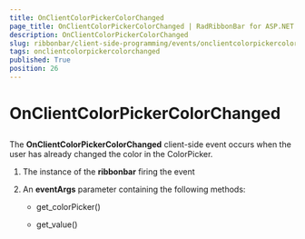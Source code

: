 ```yaml
---
title: OnClientColorPickerColorChanged
page_title: OnClientColorPickerColorChanged | RadRibbonBar for ASP.NET AJAX Documentation
description: OnClientColorPickerColorChanged
slug: ribbonbar/client-side-programming/events/onclientcolorpickercolorchanged
tags: onclientcolorpickercolorchanged
published: True
position: 26
---
```


# OnClientColorPickerColorChanged



## 

The **OnClientColorPickerColorChanged** client-side event occurs when the user has already changed the color in the ColorPicker.

1. The instance of the **ribbonbar** firing the event

1. An **eventArgs** parameter containing the following methods:

	* get_colorPicker()

	* get_value()
